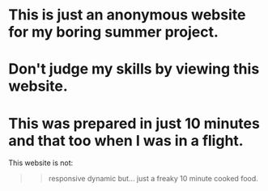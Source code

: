 # This is  just an anonymous website for my boring summer project.
# Don't judge my skills by viewing this website.
# This was prepared in just 10 minutes and that too when I was in a flight.
This website is not:
>> responsive
>> dynamic
but...
>> just a freaky 10 minute cooked food.
